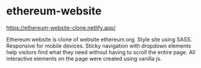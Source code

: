 # ethereum-website
https://ethereum-website-clone.netlify.app/

Ethereum website is clone of website ethereum.org. 
Style site using SASS.
Responsive for mobile devices.
Sticky navigation with dropdown elements help visitors find what they need without having to scroll the entire page.
All interactive elements on the page were created using vanilla js. 
